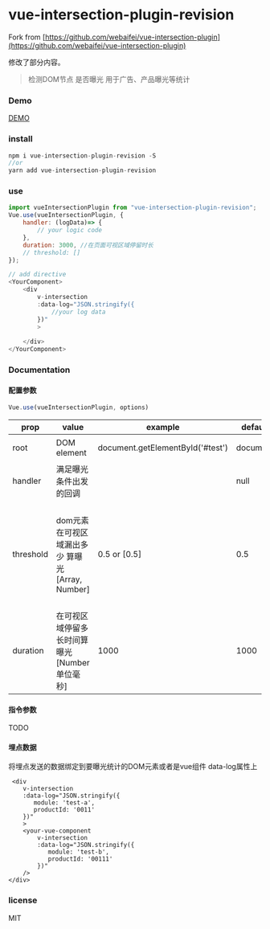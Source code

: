 # vue-intersection-plugin-revision

Fork from [https://github.com/webaifei/vue-intersection-plugin](https://github.com/webaifei/vue-intersection-plugin)

修改了部分内容。

> 检测DOM节点 是否曝光 用于广告、产品曝光等统计
### Demo
[DEMO](https://webaifei.github.io/vue-intersection-plugin/demo/)
### install
```js
npm i vue-intersection-plugin-revision -S
//or 
yarn add vue-intersection-plugin-revision
```

### use
```js
import vueIntersectionPlugin from "vue-intersection-plugin-revision";
Vue.use(vueIntersectionPlugin, {
    handler: (logData)=> {
        // your logic code
    },
    duration: 3000, //在页面可视区域停留时长 
    // threshold: []
});

// add directive
<YourComponent>
    <div
        v-intersection
        :data-log="JSON.stringify({
            //your log data
        })"
        >
    
    </div>
</YourComponent>
```

### Documentation

#### 配置参数
```js
Vue.use(vueIntersectionPlugin, options)
```

|prop|value| example | default |TIPS|
|---|---|---|---|---|
|root| DOM element |document.getElementById('#test')| document|其他的容器没有测试|
|handler| 满足曝光条件出发的回调 | | null ||
|threshold|dom元素在可视区域漏出多少 算曝光 [Array, Number] |0.5 or [0.5]| 0.5 |如果想要实现一进入可视区域就开始算曝光，你设置threshold:0 ,程序内部会将它充值成0.01|
|duration|在可视区域停留多长时间算曝光 [Number 单位毫秒]|1000| 1000||

#### 指令参数
TODO
#### 埋点数据
将埋点发送的数据绑定到要曝光统计的DOM元素或者是vue组件 data-log属性上
```vue
 <div
    v-intersection
    :data-log="JSON.stringify({
       module: 'test-a',
       productId: '0011'
    })"
    >
    <your-vue-component
        v-intersection
        :data-log="JSON.stringify({
           module: 'test-b',
           productId: '00111'
        })"
    />
</div>
```

### license

MIT
